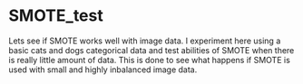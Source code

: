 # SMOTE_test
Lets see if SMOTE works well with image data. 
I experiment here using a basic cats and dogs categorical data and test abilities of SMOTE when there is really little amount of data.
This is done to see what happens if SMOTE is used with small and highly inbalanced image data.
